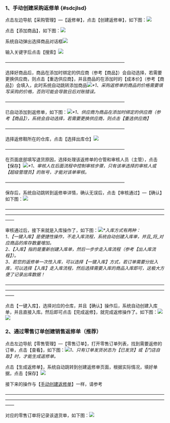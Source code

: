 ### 1、手动创建采购返修单 {#sdcjlsd}

点击左边导航【采购管理】—【返修单】，点击【创建返修单】，如下图：![](/assets/cjcgfxd-1.png)

点击【添加商品】，如下图：![](/assets/cjcgfxd-2.png)

系统自动弹出选择商品对话框![](/assets/cjcgd-2.png)

输入关键字后点击【搜索】![](/assets/cjcgd-3.png)

———————————————————————————

选择好商品后，商品在添加时绑定的供应商（参考【商品】）会自动选择，若需要更换供应商，则点击【重选供应商】，并且商品的在添加时的【成本价】（参考【商品】）会填入，此时系统自动跳转添加商品![](/assets/cjcgfxd-3.png)_\*1、采购返修单的商品的价格需要填写采购的价格，否则可能会导致日后对账错误。_

———————————————————————————

已自动添加到返修单，如下图：![](/assets/cjcgfxd-4.png)_\*1、供应商为商品在添加时绑定的供应商（参考【商品】），系统会自动选择，若需要更换供应商，则点击【重选供应商】_

———————————————————————————

选择返修鞋所在的仓库，点击【选择出库仓】![](/assets/cjcgfxd-5.png)

———————————————————————————

在页面底部填写退货原因，选择处理该返修单的仓管和审核人员（主管），点击【保存】![](/assets/cjcgfxd-6.png)_\*1、审核人在后面流程中控制审核步骤，只有该单选择的审核人或【超级管理员】的账号，才能对该单审核。_

———————————————————————————

保存后，系统自动跳转到返修单详情，确认无误后，点击【审核通过】—【确认】如下图：![](/assets/cjlsfxd-5.png)

——————————————————————————————————————————————————————————————————————————

审核通过后，接下来就是入库操作了，如下图：![](/assets/cjlsfxd-6.png)_\*入库方式有两种：  
1、【一键入库】是便捷性操作，不走入库流程，系统自动创建入库单，并且_将_对应商品的库存数量增加。  
2、【入库】指的是重新创建入库单，然后一步步走入库流程（参考【出人库流程】）。  
3、若您的返修单一次性入库，可以选择【一键入库】方式，若订单需要分批入库，可以选择【入库】走入库流程，然后选择需要入库的商品入库即可，这极大方便了记录出库数据！_

——————————————————————————————————————————————————————————————————————————

点击【一键入库】，选择对应的仓库，并且【确认】操作后，系统自动创建入库单，并且直接入库。然后即可点击【完成返修】，就完成返修操作了。如下图：![](/assets/cjlsfxd-7.png)![](/assets/cjlsfxd-8.png)

### 2、通过零售订单创建销售返修单（推荐）

点击左边导航【零售管理】—【零售订单】，打开零售订单列表，找到需要返修的订单，点击【查看】，如下图：![](/assets/cjlsfxd-9.png)_1、只有订单发货状态为【已发货】或【门店自取】时，才能生成返修单。_

点击【生成返修单】，系统自动跳转到创建返修单页面，根据实际情况，填好单据，点击【保存】![](/assets/cjlsfxd-10.png)

接下来的操作与【[手动创建返修单](#sdcjlsd)】一样，请参考

——————————————————————————————————————————————————————————————————————————

对应的零售订单将记录该退货单，如下图：![](/assets/cjldfxd-11.png)

